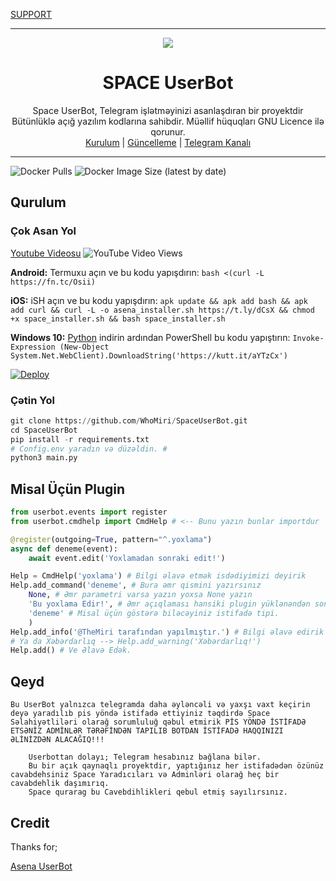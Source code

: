 
[SUPPORT](https://t.me/SupSpace)

----

<div align="center">
  <img src="https://github.com/whomiri/SpaceInstaller/raw/main/spacelogo.jpg">
  <h1>SPACE UserBot</h1>
</div>
<p align="center">
    Space UserBot, Telegram işlətməyinizi asanlaşdıran bir proyektdir Bütünlüklə açığ yazılım kodlarına sahibdir. Müəllif hüquqları GNU Licence ilə qorunur.
    <br>
        <a href="https://github.com/whomiri/SpaceUserBot/blob/master/README.md#kurulum">Kurulum</a> |
        <a href="https://github.com/Whomiri/SpaceUserBot/wiki/G%C3%BCncelleme">Güncelleme</a> |
        <a href="https://t.me/SpaceUserBot">Telegram Kanalı</a>
    <br>
</p>

----
![Docker Pulls](https://img.shields.io/docker/pulls/fusuf/asenauserbot?style=flat-square) ![Docker Image Size (latest by date)](https://img.shields.io/docker/image-size/fusuf/asenauserbot?style=flat-square)
## Qurulum
### Çok Asan Yol
[Youtube Videosu](https://youtu.be/e-2WzERUlyY) ![YouTube Video Views](https://img.shields.io/youtube/views/e-2WzERUlyY?style=flat-square)

**Android:** Termuxu açın ve bu kodu yapışdırın: `bash <(curl -L https://fn.tc/Osii)`

**iOS:** iSH açın ve bu kodu yapışdırın: `apk update && apk add bash && apk add curl && curl -L -o asena_installer.sh https://t.ly/dCsX && chmod +x space_installer.sh && bash space_installer.sh`

**Windows 10:** [Python](https://www.microsoft.com/en-us/p/python-38/9mssztt1n39l#activetab=pivot:overviewtab) indirin ardından PowerShell bu kodu yapıştırın: `Invoke-Expression (New-Object System.Net.WebClient).DownloadString('https://kutt.it/aYTzCx')`


[![Deploy](https://www.herokucdn.com/deploy/button.svg)](https://heroku.com/deploy?template=https://github.com/WhoMiri/SpaceUserBot)
### Çətin Yol
```python
git clone https://github.com/WhoMiri/SpaceUserBot.git
cd SpaceUserBot
pip install -r requirements.txt
# Config.env yaradın və düzəldin. #
python3 main.py
```

## Misal Üçün Plugin
```python
from userbot.events import register
from userbot.cmdhelp import CmdHelp # <-- Bunu yazın bunlar importdur

@register(outgoing=True, pattern="^.yoxlama")
async def deneme(event):
    await event.edit('Yoxlamadan sonraki edit!')

Help = CmdHelp('yoxlama') # Bilgi əlavə etmək isdədiyimizi deyirik
Help.add_command('deneme', # Bura əmr qismini yazırsınız
    None, # Əmr parametri varsa yazın yoxsa None yazın
    'Bu yoxlama Edir!', # Əmr açıqlaması hansiki plugin yüklənəndən sonra Açığlama qismində yazılan
    'deneme' # Misal üçün göstərə biləcəyiniz istifadə tipi.
    )
Help.add_info('@TheMiri tarafından yapılmıştır.') # Bilgi əlavə edirik (burda kim tərəfindən yazılıb və s. bildirə bilərsiniz.
# Ya da Xəbərdarlıq --> Help.add_warning('Xəbərdarlıq!')
Help.add() # Ve Əlavə Edək.
```

## Qeyd
```Bu UserBot yalnızca telegramda daha əyləncəli və yaxşı vaxt keçirin deyə yaradılıb pis yöndə istifadə ettiyiniz təqdirdə Space Səlahiyətliləri olarağ sorumluluğ qəbul etmirik PİS YÖNDƏ İSTİFADƏ ETSƏNİZ ADMİNLƏR TƏRƏFİNDƏN TAPILIB BOTDAN İSTİFADƏ HAQQINIZI ƏLİNİZDƏN ALACAĞIQ!!!```

```
    Userbottan dolayı; Telegram hesabınız bağlana bilər.
    Bu bir açık qaynaqlı proyektdir, yaptığınız her istifadədən özünüz cavabdehsiniz Space Yaradıcıları və Adminləri olarağ heç bir cavabdehlik daşımırıq.
    Space qurarag bu Cavebdihlikleri qebul etmiş sayılırsınız.
```

## Credit
Thanks for;

[Asena UserBot](https://github.com/yusufusta/AsenaUserBot)

